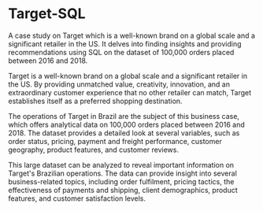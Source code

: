 # Target-SQL
A case study on Target which is a well-known brand on a global scale and a significant retailer in the US. It delves into finding insights and providing recommendations using SQL on the dataset of 100,000 orders placed between 2016 and 2018.

Target is a well-known brand on a global scale and a significant retailer in the US. By providing unmatched value, creativity, innovation, and an extraordinary customer experience that no other retailer can match, Target establishes itself as a preferred shopping destination.

The operations of Target in Brazil are the subject of this business case, which offers analytical data on 100,000 orders placed between 2016 and 2018. The dataset provides a detailed look at several variables, such as order status, pricing, payment and freight performance, customer geography, product features, and customer reviews.

This large dataset can be analyzed to reveal important information on Target's Brazilian operations. The data can provide insight into several business-related topics, including order fulfilment, pricing tactics, the effectiveness of payments and shipping, client demographics, product features, and customer satisfaction levels.
